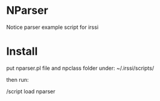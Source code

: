 # NParser
Notice parser example script for irssi

# Install
put nparser.pl file and npclass folder under: ~/.irssi/scripts/

then run: 

  /script load nparser
